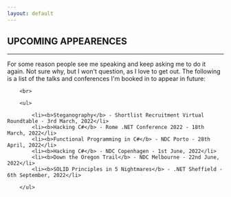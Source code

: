 ```yaml
---
layout: default
---
```


<div class="pagepanel down_arrow white">
	<div class="center">
    <h2>UPCOMING APPEARENCES</h2>
    <hr/>
		<p>For some reason people see me speaking and keep asking me to do it again.  Not sure why, but I won't question, as I love to get out.  The following is a list of the talks and conferences I'm booked in to appear in future:</p>
		
		<br>
		
		<ul>
		
			<li><b>Steganography</b> - Shortlist Recruitment Virtual Roundtable - 3rd March, 2022</li>
			<li><b>Hacking C#</b> - Rome .NET Conference 2022 - 18th March, 2022</li>
			<li><b>Functional Programming in C#</b> - NDC Porto - 28th April, 2022</li>
			<li><b>Hacking C#</b> - NDC Copenhagen - 1st June, 2022</li>
			<li><b>Down the Oregon Trail</b> - NDC Melbourne - 22nd June, 2022</li>
			<li><b>SOLID Principles in 5 Nightmares</b> - .NET Sheffield - 6th September, 2022</li>
		
		</ul>
		
		

